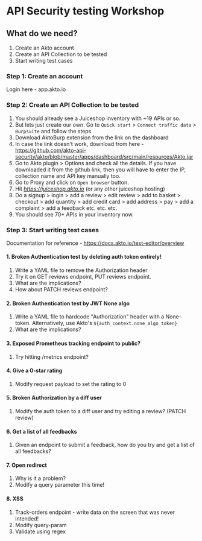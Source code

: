 # API Security testing Workshop

## What do we need?
1. Create an Akto account
2. Create an API Collection to be tested
3. Start writing test cases

### Step 1: Create an account
Login here - app.akto.io
   
### Step 2: Create an API Collection to be tested
1. You should already see a Juiceshop inventory with ~19 APIs or so.
2. But lets just create our own. Go to `Quick start` > `Connect traffic data` > `Burpsuite` and follow the steps
3. Download AktoBurp extension from the link on the dashboard
4. In case the link doesn't work, download from here - https://github.com/akto-api-security/akto/blob/master/apps/dashboard/src/main/resources/Akto.jar
5. Go to Akto plugin > Options and check all the details. If you have downloaded it from the github link, then you will have to enter the IP, collection name and API key manually too.
6. Go to Proxy and click on `Open browser` button.
7. Hit *https://juiceshop.akto.io* (or any other juiceshop hosting)
8. Do a signup > login > add a review > edit review > add to basket > checkout > add quantity > add credit card > add address > pay > add a complaint > add a feedback etc. etc. etc.
9. You should see 70+ APIs in your inventory now.


### Step 3: Start writing test cases
Documentation for reference - https://docs.akto.io/test-editor/overview

#### 1. Broken Authentication test by deleting auth token entirely!
1. Write a YAML file to remove the Authorization header
2. Try it on GET reviews endpoint, PUT reviews endpoint. 
3. What are the implications?
4. How about PATCH reviews endpoint? 

#### 2. Broken Authentication test by JWT None algo
1. Write a YAML file to hardcode "Authorization" header with a None-token. Alternatively, use Akto's `${auth_context.none_algo_token}`
2. What are the implications?

#### 3. Exposed Prometheus tracking endpoint to public?
1. Try hitting /metrics endpoint?

#### 4. Give a 0-star rating
1. Modify request payload to set the rating to 0

#### 5. Broken Authorization by a diff user
1. Modify the auth token to a diff user and try editing a review? (PATCH review) 

#### 6. Get a list of all feedbacks
1. Given an endpoint to submit a feedback, how do you try and get a list of all feedbacks?

#### 7. Open redirect
1. Why is it a problem?
2. Modify a query parameter this time!

#### 8. XSS 
1. Track-orders endpoint - write data on the screen that was never intended!
2. Modify query-param
3. Validate using regex
